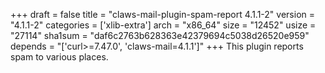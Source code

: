 +++
draft = false
title = "claws-mail-plugin-spam-report 4.1.1-2"
version = "4.1.1-2"
categories = ['xlib-extra']
arch = "x86_64"
size = "12452"
usize = "27114"
sha1sum = "daf6c2763b628363e42379694c5038d26520e959"
depends = "['curl>=7.47.0', 'claws-mail=4.1.1']"
+++
This plugin reports spam to various places.